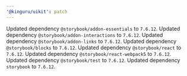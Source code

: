 ```yaml
---
'@kinguru/uikit': patch
---
```


Updated dependency `@storybook/addon-essentials` to `7.6.12`.
Updated dependency `@storybook/addon-interactions` to `7.6.12`.
Updated dependency `@storybook/addon-links` to `7.6.12`.
Updated dependency `@storybook/blocks` to `7.6.12`.
Updated dependency `@storybook/react` to `7.6.12`.
Updated dependency `@storybook/react-webpack5` to `7.6.12`.
Updated dependency `@storybook/test` to `7.6.12`.
Updated dependency `storybook` to `7.6.12`.
